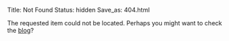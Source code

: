 Title: Not Found
Status: hidden
Save_as: 404.html

The requested item could not be located. Perhaps you might want to check
the [blog](/category/blog.html)?
